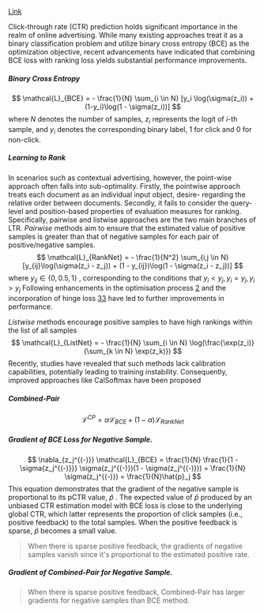 [Link](https://arxiv.org/pdf/2403.14144.pdf)

Click-through rate (CTR) prediction holds significant importance in the realm of online advertising. While many existing approaches treat it as a binary classification problem and utilize binary cross entropy (BCE) as the optimization objective, recent advancements have indicated that combining BCE loss with ranking loss yields substantial performance improvements.

##### Binary Cross Entropy
$$
\mathcal{L}_{BCE} = - \frac{1}{N} \sum_{i \in N} [y_i \log(\sigma(z_i)) + (1-y_i)\log(1 - \sigma(z_i))]
$$
where $N$ denotes the number of samples, $z_i$ represents the logit of $i$-th sample, and $y_i$ denotes the corresponding binary label, 1 for click and 0 for non-click.

##### Learning to Rank
In scenarios such as contextual advertising, however, the point-wise approach often falls into sub-optimality. Firstly, the pointwise approach treats each document as an individual input object, desire- regarding the relative order between documents. Secondly, it fails to consider the query-level and position-based properties of evaluation measures for ranking.
Specifically, pairwise and listwise approaches are the two main branches of LTR. 
*Pairwise* methods aim to ensure that the estimated value of positive samples is greater than that of negative samples for each pair of positive/negative samples.
$$
\mathcal{L}_{RankNet} = - \frac{1}{N^2} \sum_{i,j \in N} [y_{ij}\log(\sigma(z_i - z_j)) + (1 - y_{ij})\log(1 - \sigma(z_i - z_j))]
$$
where $y_{ij} \in \{0, 0.5, 1\}$ , corresponding to the conditions that $y_i < y_j, y_i = y_j, y_i > y_j$ 
Following enhancements in the optimisation process [2](https://papers.nips.cc/paper_files/paper/2006/file/af44c4c56f385c43f2529f9b1b018f6a-Paper.pdf) and the incorporation of hinge loss [33](https://chbrown.github.io/kdd-2013-usb/workshops/ADKDD/doc/wks_submission_4.pdf) have led to further improvements in performance.

*Listwise* methods encourage positive samples to have high rankings within the list of all samples
$$
\mathcal{L}_{ListNet} = - \frac{1}{N} \sum_{i \in N} \log(\frac{\exp(z_i)}{\sum_{k \in N} \exp(z_k)})
$$
Recently, studies have revealed that such methods lack calibration capabilities, potentially leading to training instability. Consequently, improved approaches like CalSoftmax have been proposed

##### Combined-Pair
$$
\mathcal{L}^{CP} = \alpha \mathcal{L}_{BCE} + (1 - \alpha)\mathcal{L}_{RankNet}
$$
##### Gradient of BCE Loss for Negative Sample.
$$
\nabla_{z_j^{(-)}} \mathcal{L}_{BCE} = \frac{1}{N} \frac{1}{1 - \sigma{z_j^{(-)}}} \sigma(z_j^{(-)})(1 - \sigma(z_j^{(-)})) = \frac{1}{N} \sigma(z_j^{(-)}) = \frac{1}{N}\hat{p}_j
$$
This equation demonstrates that the gradient of the negative sample is proportional to its pCTR value, $\hat{p}$ . The expected value of $\hat{p}$ produced by an unbiased CTR estimation model with BCE loss is close to the underlying global CTR, which latter represents the proportion of click samples (i.e., positive feedback) to the total samples.
When the positive feedback is sparse, $\hat{p}$ becomes a small value. 

> When there is sparse positive feedback, the gradients of negative samples vanish since it's proportional to the estimated positive rate.

##### Gradient of Combined-Pair for Negative Sample.
> When there is sparse positive feedback, Combined-Pair has larger gradients for negative samples than BCE method.

